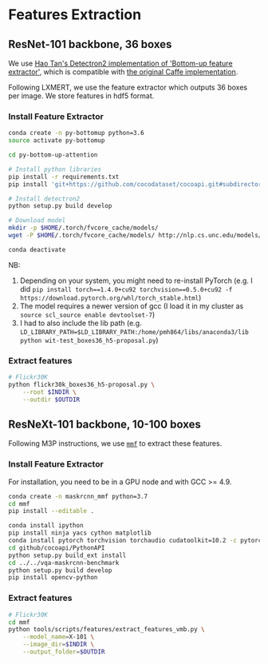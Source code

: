 # Features Extraction

## ResNet-101 backbone, 36 boxes

We use [Hao Tan's Detectron2 implementation of 'Bottom-up feature extractor'](https://github.com/airsplay/py-bottom-up-attention), which is compatible with [the original Caffe implementation](https://github.com/peteanderson80/bottom-up-attention).

Following LXMERT, we use the feature extractor which outputs 36 boxes per image.
We store features in hdf5 format.

### Install Feature Extractor

```bash
conda create -n py-bottomup python=3.6
source activate py-bottomup

cd py-bottom-up-attention

# Install python libraries
pip install -r requirements.txt
pip install 'git+https://github.com/cocodataset/cocoapi.git#subdirectory=PythonAPI'

# Install detectron2
python setup.py build develop

# Download model
mkdir -p $HOME/.torch/fvcore_cache/models/
wget -P $HOME/.torch/fvcore_cache/models/ http://nlp.cs.unc.edu/models/faster_rcnn_from_caffe_attr.pkl

conda deactivate
```

NB:
1. Depending on your system, you might need to re-install PyTorch (e.g. I did `pip install torch==1.4.0+cu92 torchvision==0.5.0+cu92 -f https://download.pytorch.org/whl/torch_stable.html`)
2. The model requires a newer version of gcc (I load it in my cluster as `source scl_source enable devtoolset-7`)
3. I had to also include the lib path (e.g. `LD_LIBRARY_PATH=$LD_LIBRARY_PATH:/home/pmh864/libs/anaconda3/lib python wit-test_boxes36_h5-proposal.py`)


### Extract features
```bash
# Flickr30K
python flickr30k_boxes36_h5-proposal.py \
    --root $INDIR \
    --outdir $OUTDIR
```


## ResNeXt-101 backbone, 10-100 boxes
Following M3P instructions, we use [`mmf`](https://github.com/facebookresearch/mmf/) to extract these features. 

### Install Feature Extractor
For installation, you need to be in a GPU node and with GCC >= 4.9.

```bash
conda create -n maskrcnn_mmf python=3.7
cd mmf
pip install --editable .

conda install ipython
pip install ninja yacs cython matplotlib
conda install pytorch torchvision torchaudio cudatoolkit=10.2 -c pytorch-nightly
cd github/cocoapi/PythonAPI
python setup.py build_ext install
cd ../../vqa-maskrcnn-benchmark
python setup.py build develop
pip install opencv-python
```

### Extract features
```bash
# Flickr30K
cd mmf
python tools/scripts/features/extract_features_vmb.py \
    --model_name=X-101 \
    --image_dir=$INDIR \
    --output_folder=$OUTDIR
```
